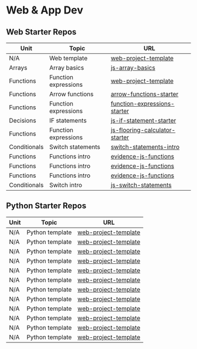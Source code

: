 # Web & App Dev

## Web Starter Repos

| Unit 	         | Topic 	                   | URL 	                                                                                          |
|------	         |-------	                   |----------	                                                                                    |
| N/A   	       | Web template              | [web-project-template](https://github.com/bengal865/web-project-templates)  	                  |
| Arrays  	     | Array basics              | [js-array-basics](https://github.com/bengal865/array-basics)  	                                |
| Functions      | Function expressions      | [web-project-template](https://github.com/bengal865/web-project-templates)  	                  |
| Functions      | Arrow functions           | [arrow-functions-starter](https://github.com/bengal865/arrow-functions-starter)	              |
| Functions      | Function expressions      | [function-expressions-starter](https://github.com/bengal865/function-expressions-starter)      |
| Decisions      | IF statements             | [js-if-statement-starter](https://github.com/bengal865/js-if-statement-starter) 	              |
| Functions      | Function expressions      | [js-flooring-calculator-starter](https://github.com/bengal865/flooring-calculator-start)  	    |
| Conditionals   | Switch statements         | [switch-statements-intro](https://github.com/bengal865/switch-statement-js-starter)      	    |
| Functions      | Functions intro           |  [evidence-js-functions](https://github.com/bengal865/evidence-js-functions-starter)      	    |
| Functions      | Functions intro           |  [evidence-js-functions](https://github.com/bengal865/evidence-js-functions-starter)      	    |
| Functions      | Functions intro           |  [evidence-js-functions](https://github.com/bengal865/evidence-js-functions-starter)      	    |
| Conditionals   | Switch intro              |  [js-switch-statements](https://github.com/bengal865/switch-statement-js-starter)      	    |

## Python Starter Repos

| Unit 	    | Topic 	           | URL 	                                                                              |
|------	    |-------	           |-----	                                                                              |
| N/A   	  | Python template    | [web-project-template](https://github.com/bengal865/web-project-templates)  	      |
| N/A   	  | Python template    | [web-project-template](https://github.com/bengal865/web-project-templates)  	      |
| N/A   	  | Python template    | [web-project-template](https://github.com/bengal865/web-project-templates)  	      |
| N/A   	  | Python template    | [web-project-template](https://github.com/bengal865/web-project-templates)  	      |
| N/A   	  | Python template    | [web-project-template](https://github.com/bengal865/web-project-templates)  	      |
| N/A   	  | Python template    | [web-project-template](https://github.com/bengal865/web-project-templates)  	      |
| N/A   	  | Python template    | [web-project-template](https://github.com/bengal865/web-project-templates)  	      |
| N/A   	  | Python template    | [web-project-template](https://github.com/bengal865/web-project-templates)  	      |
| N/A   	  | Python template    | [web-project-template](https://github.com/bengal865/web-project-templates)  	      |
| N/A   	  | Python template    | [web-project-template](https://github.com/bengal865/web-project-templates)  	      |
| N/A   	  | Python template    | [web-project-template](https://github.com/bengal865/web-project-templates)  	      |
| N/A   	  | Python template    | [web-project-template](https://github.com/bengal865/web-project-templates)  	      |


